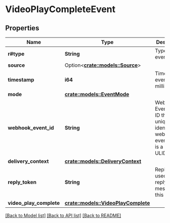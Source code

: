 # VideoPlayCompleteEvent

## Properties

Name | Type | Description | Notes
------------ | ------------- | ------------- | -------------
**r#type** | **String** | Type of the event | 
**source** | Option<[**crate::models::Source**](Source.md)> |  | [optional]
**timestamp** | **i64** | Time of the event in milliseconds. | 
**mode** | [**crate::models::EventMode**](EventMode.md) |  | 
**webhook_event_id** | **String** | Webhook Event ID. An ID that uniquely identifies a webhook event. This is a string in ULID format. | 
**delivery_context** | [**crate::models::DeliveryContext**](DeliveryContext.md) |  | 
**reply_token** | **String** | Reply token used to send reply message to this event | 
**video_play_complete** | [**crate::models::VideoPlayComplete**](VideoPlayComplete.md) |  | 

[[Back to Model list]](../README.md#documentation-for-models) [[Back to API list]](../README.md#documentation-for-api-endpoints) [[Back to README]](../README.md)


